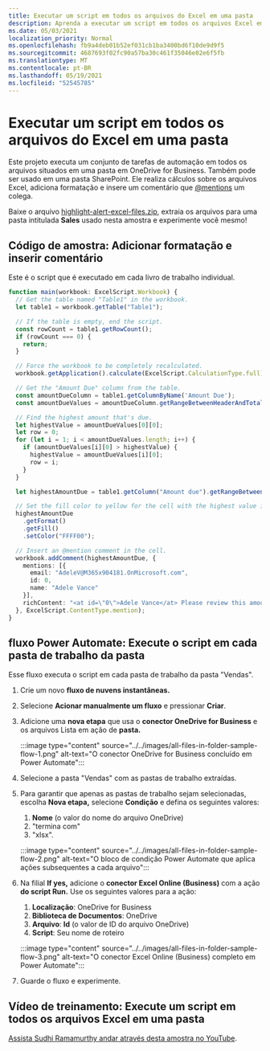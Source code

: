 ```yaml
---
title: Executar um script em todos os arquivos do Excel em uma pasta
description: Aprenda a executar um script em todos os arquivos Excel em uma pasta em OneDrive for Business.
ms.date: 05/03/2021
localization_priority: Normal
ms.openlocfilehash: fb9a4deb01b52ef031cb1ba3400bd6f10de9d9f5
ms.sourcegitcommit: 4687693f02fc90a57ba30c461f35046e02e6f5fb
ms.translationtype: MT
ms.contentlocale: pt-BR
ms.lasthandoff: 05/19/2021
ms.locfileid: "52545785"
---
```

# <a name="run-a-script-on-all-excel-files-in-a-folder"></a>Executar um script em todos os arquivos do Excel em uma pasta

Este projeto executa um conjunto de tarefas de automação em todos os arquivos situados em uma pasta em OneDrive for Business. Também pode ser usado em uma pasta SharePoint.
Ele realiza cálculos sobre os arquivos Excel, adiciona formatação e insere um comentário que [@mentions](https://support.microsoft.com/office/90701709-5dc1-41c7-aa48-b01d4a46e8c7) um colega.

Baixe o arquivo <a href="https://github.com/OfficeDev/office-scripts-docs/blob/master/docs/resources/samples/highlight-alert-excel-files.zip?raw=true">highlight-alert-excel-files.zip</a>, extraia os arquivos para uma pasta intitulada **Sales** usado nesta amostra e experimente você mesmo!

## <a name="sample-code-add-formatting-and-insert-comment"></a>Código de amostra: Adicionar formatação e inserir comentário

Este é o script que é executado em cada livro de trabalho individual.

```TypeScript
function main(workbook: ExcelScript.Workbook) {
  // Get the table named "Table1" in the workbook.
  let table1 = workbook.getTable("Table1");

  // If the table is empty, end the script.
  const rowCount = table1.getRowCount();
  if (rowCount === 0) {
    return;
  }

  // Force the workbook to be completely recalculated.
  workbook.getApplication().calculate(ExcelScript.CalculationType.full);

  // Get the "Amount Due" column from the table.
  const amountDueColumn = table1.getColumnByName('Amount Due');
  const amountDueValues = amountDueColumn.getRangeBetweenHeaderAndTotal().getValues();

  // Find the highest amount that's due.
  let highestValue = amountDueValues[0][0];
  let row = 0;
  for (let i = 1; i < amountDueValues.length; i++) {
    if (amountDueValues[i][0] > highestValue) {
      highestValue = amountDueValues[i][0];
      row = i;
    }
  }

  let highestAmountDue = table1.getColumn("Amount due").getRangeBetweenHeaderAndTotal().getRow(row);

  // Set the fill color to yellow for the cell with the highest value in the "Amount Due" column.
  highestAmountDue
    .getFormat()
    .getFill()
    .setColor("FFFF00");

  // Insert an @mention comment in the cell.
  workbook.addComment(highestAmountDue, {
    mentions: [{
      email: "AdeleV@M365x904181.OnMicrosoft.com",
      id: 0,
      name: "Adele Vance"
    }],
    richContent: "<at id=\"0\">Adele Vance</at> Please review this amount"
  }, ExcelScript.ContentType.mention);
}
```

## <a name="power-automate-flow-run-the-script-on-every-workbook-in-the-folder"></a>fluxo Power Automate: Execute o script em cada pasta de trabalho da pasta

Esse fluxo executa o script em cada pasta de trabalho da pasta "Vendas".

1. Crie um novo **fluxo de nuvens instantâneas.**
1. Selecione **Acionar manualmente um fluxo** e pressionar **Criar**.
1. Adicione uma **nova etapa** que usa o **conector OneDrive for Business** e os arquivos Lista em ação de **pasta.**

    :::image type="content" source="../../images/all-files-in-folder-sample-flow-1.png" alt-text="O conector OneDrive for Business concluído em Power Automate":::
1. Selecione a pasta "Vendas" com as pastas de trabalho extraídas.
1. Para garantir que apenas as pastas de trabalho sejam selecionadas, escolha **Nova etapa,** selecione **Condição** e defina os seguintes valores:
    1. **Nome** (o valor do nome do arquivo OneDrive)
    1. "termina com"
    1. "xlsx".

    :::image type="content" source="../../images/all-files-in-folder-sample-flow-2.png" alt-text="O bloco de condição Power Automate que aplica ações subsequentes a cada arquivo":::
1. Na filial **If yes,** adicione o **conector Excel Online (Business)** com a ação **do script Run.** Use os seguintes valores para a ação:
    1. **Localização**: OneDrive for Business
    1. **Biblioteca de Documentos**: OneDrive
    1. **Arquivo**: **Id** (o valor de ID do arquivo OneDrive)
    1. **Script**: Seu nome de roteiro

    :::image type="content" source="../../images/all-files-in-folder-sample-flow-3.png" alt-text="O conector Excel Online (Business) completo em Power Automate":::
1. Guarde o fluxo e experimente.

## <a name="training-video-run-a-script-on-all-excel-files-in-a-folder"></a>Vídeo de treinamento: Execute um script em todos os arquivos Excel em uma pasta

[Assista Sudhi Ramamurthy andar através desta amostra no YouTube](https://youtu.be/xMg711o7k6w).
